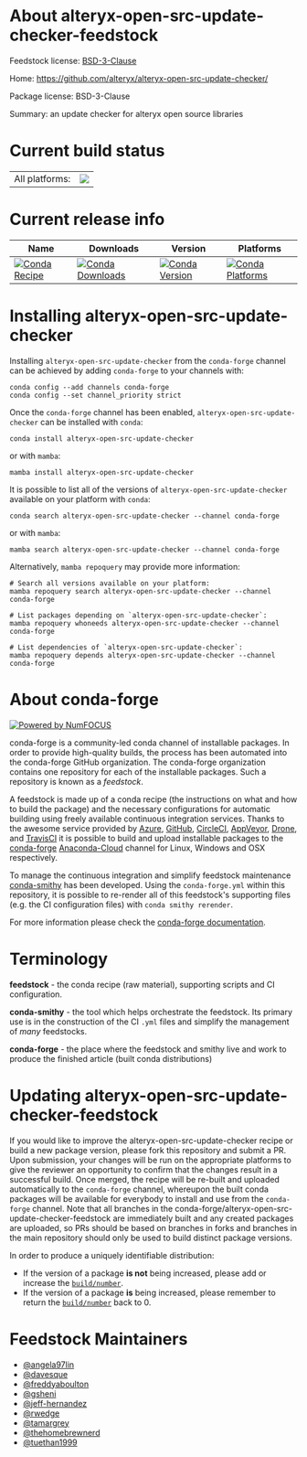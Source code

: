 About alteryx-open-src-update-checker-feedstock
===============================================

Feedstock license: [BSD-3-Clause](https://github.com/conda-forge/alteryx-open-src-update-checker-feedstock/blob/main/LICENSE.txt)

Home: https://github.com/alteryx/alteryx-open-src-update-checker/

Package license: BSD-3-Clause

Summary: an update checker for alteryx open source libraries

Current build status
====================


<table><tr><td>All platforms:</td>
    <td>
      <a href="https://dev.azure.com/conda-forge/feedstock-builds/_build/latest?definitionId=13770&branchName=main">
        <img src="https://dev.azure.com/conda-forge/feedstock-builds/_apis/build/status/alteryx-open-src-update-checker-feedstock?branchName=main">
      </a>
    </td>
  </tr>
</table>

Current release info
====================

| Name | Downloads | Version | Platforms |
| --- | --- | --- | --- |
| [![Conda Recipe](https://img.shields.io/badge/recipe-alteryx--open--src--update--checker-green.svg)](https://anaconda.org/conda-forge/alteryx-open-src-update-checker) | [![Conda Downloads](https://img.shields.io/conda/dn/conda-forge/alteryx-open-src-update-checker.svg)](https://anaconda.org/conda-forge/alteryx-open-src-update-checker) | [![Conda Version](https://img.shields.io/conda/vn/conda-forge/alteryx-open-src-update-checker.svg)](https://anaconda.org/conda-forge/alteryx-open-src-update-checker) | [![Conda Platforms](https://img.shields.io/conda/pn/conda-forge/alteryx-open-src-update-checker.svg)](https://anaconda.org/conda-forge/alteryx-open-src-update-checker) |

Installing alteryx-open-src-update-checker
==========================================

Installing `alteryx-open-src-update-checker` from the `conda-forge` channel can be achieved by adding `conda-forge` to your channels with:

```
conda config --add channels conda-forge
conda config --set channel_priority strict
```

Once the `conda-forge` channel has been enabled, `alteryx-open-src-update-checker` can be installed with `conda`:

```
conda install alteryx-open-src-update-checker
```

or with `mamba`:

```
mamba install alteryx-open-src-update-checker
```

It is possible to list all of the versions of `alteryx-open-src-update-checker` available on your platform with `conda`:

```
conda search alteryx-open-src-update-checker --channel conda-forge
```

or with `mamba`:

```
mamba search alteryx-open-src-update-checker --channel conda-forge
```

Alternatively, `mamba repoquery` may provide more information:

```
# Search all versions available on your platform:
mamba repoquery search alteryx-open-src-update-checker --channel conda-forge

# List packages depending on `alteryx-open-src-update-checker`:
mamba repoquery whoneeds alteryx-open-src-update-checker --channel conda-forge

# List dependencies of `alteryx-open-src-update-checker`:
mamba repoquery depends alteryx-open-src-update-checker --channel conda-forge
```


About conda-forge
=================

[![Powered by
NumFOCUS](https://img.shields.io/badge/powered%20by-NumFOCUS-orange.svg?style=flat&colorA=E1523D&colorB=007D8A)](https://numfocus.org)

conda-forge is a community-led conda channel of installable packages.
In order to provide high-quality builds, the process has been automated into the
conda-forge GitHub organization. The conda-forge organization contains one repository
for each of the installable packages. Such a repository is known as a *feedstock*.

A feedstock is made up of a conda recipe (the instructions on what and how to build
the package) and the necessary configurations for automatic building using freely
available continuous integration services. Thanks to the awesome service provided by
[Azure](https://azure.microsoft.com/en-us/services/devops/), [GitHub](https://github.com/),
[CircleCI](https://circleci.com/), [AppVeyor](https://www.appveyor.com/),
[Drone](https://cloud.drone.io/welcome), and [TravisCI](https://travis-ci.com/)
it is possible to build and upload installable packages to the
[conda-forge](https://anaconda.org/conda-forge) [Anaconda-Cloud](https://anaconda.org/)
channel for Linux, Windows and OSX respectively.

To manage the continuous integration and simplify feedstock maintenance
[conda-smithy](https://github.com/conda-forge/conda-smithy) has been developed.
Using the ``conda-forge.yml`` within this repository, it is possible to re-render all of
this feedstock's supporting files (e.g. the CI configuration files) with ``conda smithy rerender``.

For more information please check the [conda-forge documentation](https://conda-forge.org/docs/).

Terminology
===========

**feedstock** - the conda recipe (raw material), supporting scripts and CI configuration.

**conda-smithy** - the tool which helps orchestrate the feedstock.
                   Its primary use is in the construction of the CI ``.yml`` files
                   and simplify the management of *many* feedstocks.

**conda-forge** - the place where the feedstock and smithy live and work to
                  produce the finished article (built conda distributions)


Updating alteryx-open-src-update-checker-feedstock
==================================================

If you would like to improve the alteryx-open-src-update-checker recipe or build a new
package version, please fork this repository and submit a PR. Upon submission,
your changes will be run on the appropriate platforms to give the reviewer an
opportunity to confirm that the changes result in a successful build. Once
merged, the recipe will be re-built and uploaded automatically to the
`conda-forge` channel, whereupon the built conda packages will be available for
everybody to install and use from the `conda-forge` channel.
Note that all branches in the conda-forge/alteryx-open-src-update-checker-feedstock are
immediately built and any created packages are uploaded, so PRs should be based
on branches in forks and branches in the main repository should only be used to
build distinct package versions.

In order to produce a uniquely identifiable distribution:
 * If the version of a package **is not** being increased, please add or increase
   the [``build/number``](https://docs.conda.io/projects/conda-build/en/latest/resources/define-metadata.html#build-number-and-string).
 * If the version of a package **is** being increased, please remember to return
   the [``build/number``](https://docs.conda.io/projects/conda-build/en/latest/resources/define-metadata.html#build-number-and-string)
   back to 0.

Feedstock Maintainers
=====================

* [@angela97lin](https://github.com/angela97lin/)
* [@davesque](https://github.com/davesque/)
* [@freddyaboulton](https://github.com/freddyaboulton/)
* [@gsheni](https://github.com/gsheni/)
* [@jeff-hernandez](https://github.com/jeff-hernandez/)
* [@rwedge](https://github.com/rwedge/)
* [@tamargrey](https://github.com/tamargrey/)
* [@thehomebrewnerd](https://github.com/thehomebrewnerd/)
* [@tuethan1999](https://github.com/tuethan1999/)

